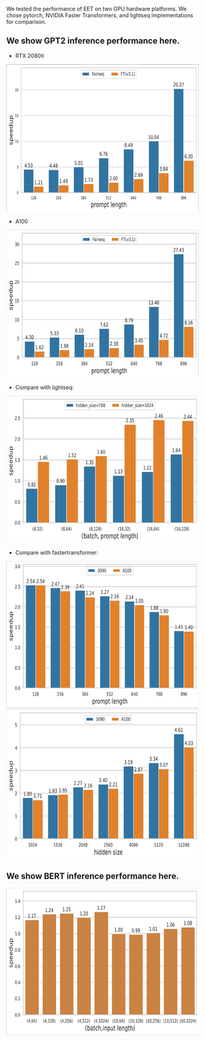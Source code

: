 We tested the performance of EET on two GPU hardware platforms. We chose pytorch, NVIDIA Faster Transformers, and lightseq implementations for comparison.

## We show GPT2 inference performance here.

* RTX 2080ti

<div  align="left"> <img src="./image/2080ti_prompt.png" width = "700" height = "386" alt="2080ti_prompt"/></div>

* A100

<div  align="left"> <img src="./image/a100_prompt.png" width = "700" height = "387" alt="a100_prompt"/></div>


* Compare with lightseq:
<div  align="left"> <img src="./image/lightseq.png" width = "700" height = "385" alt="lightseq"/></div>


* Compare with fastertransformer:
<div  align="left"> <img src="./image/gpt2_ft.png" width = "700" height = "386" alt="gpt2_ft"/></div>
<div  align="left"> <img src="./image/hidden_size_ft.png" width = "700" height = "392" alt="hidden_size_ft"/></div>


## We show BERT inference performance here.

<div  align="left"> <img src="./image/bert_ft.png" width = "700" height = "386" alt="bert_ft"/></div>
